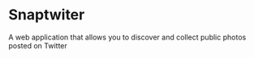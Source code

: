 # Snaptwiter
A web application that allows you to discover and collect public photos posted on Twitter
